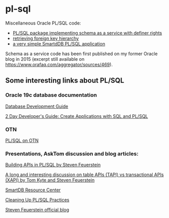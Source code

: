 # pl-sql
Miscellaneous Oracle PL/SQL code:
- <a href="https://github.com/pierreforstmann/pl-sql/blob/main/SAAS_README.md">PL/SQL package implementing schema as a service with definer rights</a>
- <a href="https://github.com/pierreforstmann/pl-sql/blob/main/RFKH_README.md">retrieving foreign key hierarchy</a>
- <a href="https://github.com/pierreforstmann/pl-sql/blob/main/TEST_README.md">a very simple SmartdDB PL/SQL application</a>

Schema as a service code has been first published on my former Oracle blog in 2015 (excerpt still available on https://www.orafaq.com/aggregator/sources/469).

## Some interesting links about PL/SQL

### Oracle 19c database documentation
<a href="https://docs.oracle.com/en/database/oracle/oracle-database/19/adfns/index.html">Database Development Guide</a>

<a href="https://www.oracle.com/pls/topic/lookup?ctx=en/database/oracle/oracle-database/19&id=TDDDG10000">2 Day Developer's Guide: Create Applications with SQL and PL/SQL </a>

### OTN
<a href="https://www.oracle.com/database/technologies/appdev/plsql.html">PL/SQL on OTN</a>

### Presentations, AskTom discussion and blog articles:
<a href="https://www.neooug.org/gloc/Presentations/2019/FeuersteinBuilding%20APIs%20in%20PLSQL.pdf">Building APIs in PL/SQL by Steven Feuerstein</a>

<a href="https://asktom.oracle.com/pls/apex/asktom.search?tag=considering-sql-as-a-service">A long and interesting discussion on table APIs (TAPI) vs transactional APIs (XAPI) by Tom Kyte and Steven Feuerstein</a>

<a href="http://stevenfeuersteinonplsql.blogspot.com/2018/05/the-smartdb-resource-center.html">SmartDB Resource Center</a>

<a href="https://blogs.oracle.com/connect/post/cleaning-up-plsql-practices">Cleaning Up PL/SQL Practices</a>

<a href=https://blogs.oracle.com/authors/steven-feuerstein> Steven Feuerstein official blog</a>

